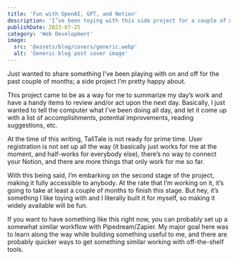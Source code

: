 ```yaml
---
title: 'Fun with OpenAI, GPT, and Notion'
description: 'I’ve been toying with this side project for a couple of months, and I’m pretty happy about how it’s been going so far.'
publishDate: 2023-07-25
category: 'Web Development'
image:
  src: '@assets/blog/covers/generic.webp'
  alt: 'Generic blog post cover image'
---
```


Just wanted to share something I’ve been playing with on and off for the past couple of months; a side project I’m pretty happy about.

This project came to be as a way for me to summarize my day’s work and have a handy items to review and/or act upon the next day. Basically, I just wanted to tell the computer what I’ve been doing all day, and let it come up with a list of accomplishments, potential improvements, reading suggestions, etc.

At the time of this writing, TallTale is not ready for prime time. User registration is not set up all the way (it basically just works for me at the moment, and half-works for everybody else), there’s no way to connect your Notion, and there are more things that only work for me so far.

With this being said, I’m embarking on the second stage of the project, making it fully accessible to anybody. At the rate that I’m working on it, it’s going to take at least a couple of months to finish this stage. But hey, it’s something I like toying with and I literally built it for myself, so making it widely available will be fun.

If you want to have something like this right now, you can probably set up a somewhat similar workflow with Pipedream/Zapier. My major goal here was to learn along the way while building something useful to me, and there are probably quicker ways to get something similar working with off-the-shelf tools.
